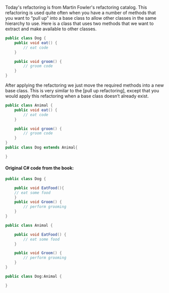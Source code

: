 Today's refactoring is from Martin Fowler's refactoring catalog.
This refactoring is used quite often when you have a number of methods that you want to “pull up” into a
base class to allow other classes in the same hierarchy to use. Here is a class that uses two methods that we
want to extract and make available to other classes.

```Java
public class Dog {
	public void eat() {
		// eat code
	}

	public void groom() {
		// groom code
	}
}
```
 
After applying the refactoring we just move the required methods into a new base class. This is very similar
to the [pull up refactoring], except that you would apply this refactoring when a base class doesn’t already
exist.

```Java
public class Animal {
	public void eat() {
		// eat code
	}

	public void groom() {
		// groom code
	}
}
public class Dog extends Animal{

}
```

 #### Original C# code from the book:
```cs
public class Dog {

	public void EatFood(){
	// eat some food
	}
	public void Groom() {
		// perform grooming
	}
}

public class Animal {

	public void EatFood() {
		// eat some food
	}

	public void Groom() {
		// perform grooming
	}
}

public class Dog:Animal {

}
```
